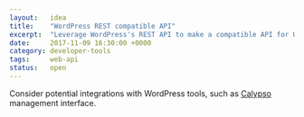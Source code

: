```yaml
---
layout:   idea
title:    "WordPress REST compatible API"
excerpt:  "Leverage WordPress's REST API to make a compatible API for Umbraco"
date:     2017-11-09 16:30:00 +0000
category: developer-tools
tags:     web-api
status:   open
---
```


Consider potential integrations with WordPress tools, such as [Calypso](https://developer.wordpress.com/calypso/) management interface.
